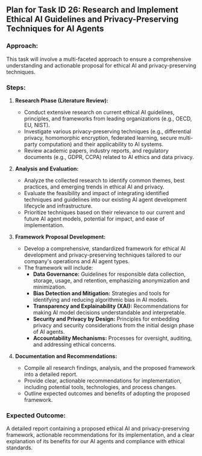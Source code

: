 ## Plan for Task ID 26: Research and Implement Ethical AI Guidelines and Privacy-Preserving Techniques for AI Agents

### Approach:
This task will involve a multi-faceted approach to ensure a comprehensive understanding and actionable proposal for ethical AI and privacy-preserving techniques.

### Steps:
1.  **Research Phase (Literature Review):**
    *   Conduct extensive research on current ethical AI guidelines, principles, and frameworks from leading organizations (e.g., OECD, EU, NIST).
    *   Investigate various privacy-preserving techniques (e.g., differential privacy, homomorphic encryption, federated learning, secure multi-party computation) and their applicability to AI systems.
    *   Review academic papers, industry reports, and regulatory documents (e.g., GDPR, CCPA) related to AI ethics and data privacy.

2.  **Analysis and Evaluation:**
    *   Analyze the collected research to identify common themes, best practices, and emerging trends in ethical AI and privacy.
    *   Evaluate the feasibility and impact of integrating identified techniques and guidelines into our existing AI agent development lifecycle and infrastructure.
    *   Prioritize techniques based on their relevance to our current and future AI agent models, potential for impact, and ease of implementation.

3.  **Framework Proposal Development:**
    *   Develop a comprehensive, standardized framework for ethical AI development and privacy-preserving techniques tailored to our company's operations and AI agent types.
    *   The framework will include:
        *   **Data Governance:** Guidelines for responsible data collection, storage, usage, and retention, emphasizing anonymization and minimization.
        *   **Bias Detection and Mitigation:** Strategies and tools for identifying and reducing algorithmic bias in AI models.
        *   **Transparency and Explainability (XAI):** Recommendations for making AI model decisions understandable and interpretable.
        *   **Security and Privacy by Design:** Principles for embedding privacy and security considerations from the initial design phase of AI agents.
        *   **Accountability Mechanisms:** Processes for oversight, auditing, and addressing ethical concerns.

4.  **Documentation and Recommendations:**
    *   Compile all research findings, analysis, and the proposed framework into a detailed report.
    *   Provide clear, actionable recommendations for implementation, including potential tools, technologies, and process changes.
    *   Outline expected outcomes and benefits of adopting the proposed framework.

### Expected Outcome:
A detailed report containing a proposed ethical AI and privacy-preserving framework, actionable recommendations for its implementation, and a clear explanation of its benefits for our AI agents and compliance with ethical standards.